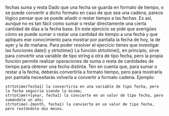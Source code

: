 fechas suma y resta
Dado que una fecha se guarda en formato de tiempo, o se puede convertir a dicho formato en caso de que sea una cadena, parece lógico pensar que se puede añadir o restar tiempo a las fechas. Es así, aunque no es tan fácil como sumar o restar directamente una cierta cantidad de días a la fecha base.
En este ejercicio se pide que averigües cómo se puede sumar o restar una cantidad de tiempo a una fecha y que apliques ese conocimiento para mostrar por pantalla la fecha de hoy, la de ayer y la de mañana.
Para poder resolver el ejercicio tienes que investigar las funciones date() y strtotime()
La función strtotime(), en principio, sirve para convertir una variable de tipo string a otra de tipo fecha, pero la propia función permite realizar operaciones de suma o resta de cantidades de tiempo para obtener una fecha distinta. Ten en cuenta que, para sumar o restar a la fecha, deberás convertirla a formato tiempo, pero para mostrarla por pantalla necesitarás volverla a convertir a formato cadena.
Ejemplo:

    strtotime(fecha1) la convertiría en una variable de tipo fecha, pero la fecha seguiría siendo la misma;
    strtotime(+1year, fecha1) la convierte en un valor de tipo fecha, pero sumándole un año;
    strtotime(-2month, fecha1) la convierte en un valor de tipo fecha, pero restándole dos meses. 

